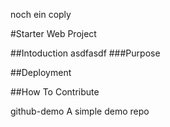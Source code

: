 noch ein coply

#Starter Web Project

##Intoduction
asdfasdf
###Purpose

##Deployment

##How To Contribute



 github-demo
A simple demo repo
